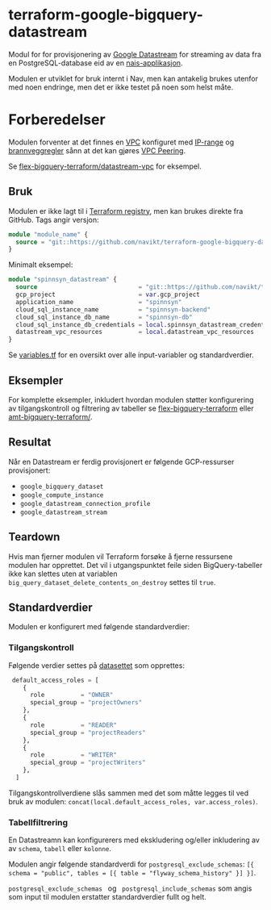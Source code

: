 # terraform-google-bigquery-datastream

Modul for for provisjonering av [Google Datastream](https://cloud.google.com/datastream/docs/overview) for streaming av data fra en PostgreSQL-database eid av en [nais-applikasjon](https://nais.io/).

Modulen er utviklet for bruk internt i Nav, men kan antakelig brukes utenfor med noen endringe, men det er ikke testet på noen som helst måte.

# Forberedelser

Modulen forventer at det finnes en [VPC](https://cloud.google.com/vpc/docs/overview) konfiguret med [IP-range](https://cloud.google.com/vpc/docs/ip-addresses) og [brannveggregler](https://cloud.google.com/firewall/docs/firewalls) sånn at det kan gjøres [VPC Peering](https://cloud.google.com/datastream/docs/create-a-private-connectivity-configuration).

Se [flex-bigquery-terraform/datastream-vpc](https://github.com/navikt/flex-bigquery-terraform/blob/main/prod/datastream-vpc.tf) for eksempel.

## Bruk

Modulen er ikke lagt til i [Terraform registry](https://registry.terraform.io/), men kan brukes direkte fra GitHub. Tags angir versjon:

```tf
module "module_name" {
  source = "git::https://github.com/navikt/terraform-google-bigquery-datastream.git?ref=v1.0.0"
}
```
Minimalt eksempel:

```tf
module "spinnsyn_datastream" {
  source                            = "git::https://github.com/navikt/terraform-google-bigquery-datastream.git?ref=v1.0.0"
  gcp_project                       = var.gcp_project
  application_name                  = "spinnsyn"
  cloud_sql_instance_name           = "spinnsyn-backend"
  cloud_sql_instance_db_name        = "spinnsyn-db"
  cloud_sql_instance_db_credentials = local.spinnsyn_datastream_credentials
  datastream_vpc_resources          = local.datastream_vpc_resources
}
```

Se [variables.tf](./variables.tf) for en oversikt over alle input-variabler og standardverdier.

## Eksempler

For komplette eksempler, inkludert hvordan modulen støtter konfigurering av tilgangskontroll og filtrering av tabeller se [flex-bigquery-terraform](https://github.com/navikt/flex-bigquery-terraform/blob/main/prod/datastreams.tf) eller [amt-bigquery-terraform/](https://github.com/navikt/amt-bigquery-terraform/blob/main/prod/datastreams.tf).

## Resultat

Når en Datastream er ferdig provisjonert er følgende GCP-ressurser provisjonert:

- `google_bigquery_dataset`
- `google_compute_instance`
- `google_datastream_connection_profile`
- `google_datastream_stream`

## Teardown

Hvis man fjerner modulen vil Terraform forsøke å fjerne ressursene modulen har opprettet. Det vil i utgangspunktet feile siden BigQuery-tabeller ikke kan slettes uten at variablen `big_query_dataset_delete_contents_on_destroy` settes til `true`.

## Standardverdier

Modulen er konfigurert med følgende standardverdier:

### Tilgangskontroll

Følgende verdier settes på [datasettet](https://cloud.google.com/bigquery/docs/datasets-intro) som opprettes:

```tf
 default_access_roles = [
    {
      role          = "OWNER"
      special_group = "projectOwners"
    },
    {
      role          = "READER"
      special_group = "projectReaders"
    },
    {
      role          = "WRITER"
      special_group = "projectWriters"
    },
  ]
  ```

Tilgangskontrollverdiene slås sammen med det som måtte legges til ved bruk av modulen: `concat(local.default_access_roles, var.access_roles)`.

### Tabellfiltrering

En Datastreamn kan konfigurerers med ekskludering og/eller inkludering av av `schema`, `tabell` eller `kolonne`.

Modulen angir følgende standardverdi for `postgresql_exclude_schemas`: `[{ schema = "public", tables = [{ table = "flyway_schema_history" }] }]`.

`postgresql_exclude_schemas ` og ` postgresql_include_schemas` som angis som input til modulen erstatter standardverdier fullt og helt.
